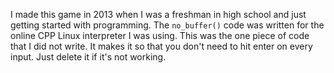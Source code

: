 I made this game in 2013 when I was a freshman in high school and just getting started with programming. The `no_buffer()` code was written for the online CPP Linux interpreter I was using. This was the one piece of code that I did not write. It makes it so that you don't need to hit enter on every input. Just delete it if it's not working.
